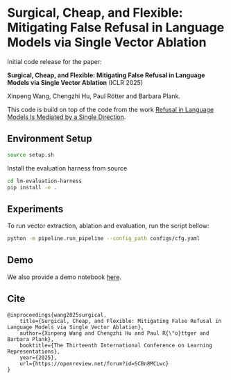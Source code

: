 # Surgical, Cheap, and Flexible: Mitigating False Refusal in Language Models via Single Vector Ablation

Initial code release for the paper:

**Surgical, Cheap, and Flexible: Mitigating False Refusal in Language Models via Single Vector Ablation** (ICLR 2025)

Xinpeng Wang, Chengzhi Hu, Paul Rötter and Barbara Plank. 

This code is build on top of the code from the work [Refusal in Language Models Is Mediated by a Single Direction](https://github.com/andyrdt/refusal_direction).

## Environment Setup
```bash
source setup.sh
```
Install the evaluation harness from source

```bash
cd lm-evaluation-harness
pip install -e .
``` 


## Experiments
To run vector extraction, ablation and evaluation, run the script bellow:

```bash
python -m pipeline.run_pipeline --config_path configs/cfg.yaml
```

## Demo 
We also provide a demo notebook [here](demo.ipynb). 

## Cite
```
@inproceedings{wang2025surgical,
    title={Surgical, Cheap, and Flexible: Mitigating False Refusal in Language Models via Single Vector Ablation},
    author={Xinpeng Wang and Chengzhi Hu and Paul R{\"o}ttger and Barbara Plank},
    booktitle={The Thirteenth International Conference on Learning Representations},
    year={2025},
    url={https://openreview.net/forum?id=SCBn8MCLwc}
}
```